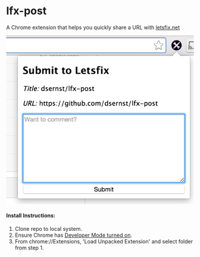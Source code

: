 # lfx-post

A Chrome extension that helps you quickly share a URL with [letsfix.net](http://letsfix.net)

![screenshot of lfx-post](example.png)

#### Install Instructions:
1. Clone repo to local system.
2. Ensure Chrome has [Developer Mode turned on](https://developer.chrome.com/extensions/faq#faq-dev-01).
3. From chrome://Extensions, 'Load Unpacked Extension' and select folder from step 1.
